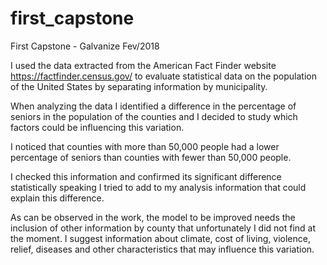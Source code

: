 # first_capstone
First Capstone - Galvanize Fev/2018

I used the data extracted from the American Fact Finder website https://factfinder.census.gov/ to evaluate statistical data on the population of the United States by separating information by municipality.

When analyzing the data I identified a difference in the percentage of seniors in the population of the counties and I decided to study which factors could be influencing this variation.

I noticed that counties with more than 50,000 people had a lower percentage of seniors than counties with fewer than 50,000 people.

I checked this information and confirmed its significant difference statistically speaking I tried to add to my analysis information that could explain this difference.

As can be observed in the work, the model to be improved needs the inclusion of other information by county that unfortunately I did not find at the moment. I suggest information about climate, cost of living, violence, relief, diseases and other characteristics that may influence this variation.
